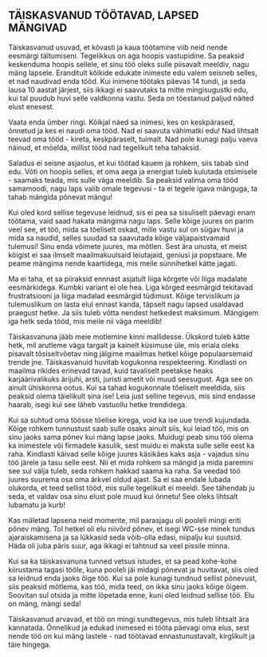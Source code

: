 ## TÄISKASVANUD TÖÖTAVAD, LAPSED MÄNGIVAD

Täiskasvanud usuvad, et kõvasti ja kaua töötamine viib neid nende eesmärgi täitumiseni. Tegelikkus on aga hoopis vastupidine. Sa peaksid keskenduma hoopis sellele, et sinu töö oleks sulle piisavalt meeldiv, nagu mäng lapsele. Eranditult kõikide edukate inimeste edu valem seisneb selles, et nad naudivad enda tööd. Kui inimene töötaks päevas 14 tundi, ja seda lausa 10 aastat järjest, siis ikkagi ei saavutaks ta mitte mingisugustki edu, kui tal puudub huvi selle valdkonna vastu. Seda on tõestanud paljud näited elust enesest.

Vaata enda ümber ringi. Kõikjal näed sa inimesi, kes on keskpärased, õnnetud ja kes ei naudi oma tööd. Nad ei saavuta vähimatki edu! Nad lihtsalt teevad oma tööd - kireta, keskpäraselt, tuimalt. Nad pole kunagi palju vaeva näinud, et mõelda, millist tööd nad tegelikult teha tahaksid. 

Saladus ei seisne asjaolus, et kui töötad kauem ja rohkem, siis tabab sind edu. Võti on hoopis selles, et oma aega ja energiat tuleb kulutada otsimisele - saamaks teada, mis sulle väga meeldib. Sa peaksid valima oma tööd samamoodi, nagu laps valib omale tegevusi - ta ei tegele igava mänguga, ta tahab mängida põnevat mängu!

Kui oled kord sellise tegevuse leidnud, sis ei pea sa sisuliselt päevagi enam töötama, vaid saad hakata mängima nagu laps. Selle kõige juures on parim veel see, et töö, mida sa tõeliselt oskad, mille vastu sul on sügav huvi ja mida sa naudid, selles suudad sa saavutada kõige väljapaistvamaid tulemusi! Sinu enda võimete juures, ma mõtlen. Sest ära unusta, et meist kõigist ei saa ilmselt maailmakuulsaid leiutajaid, geniusi ja popstaare. Me peame mängima nende kaartidega, mis meile sünnihetkel kätte jagati.

Ma ei taha, et sa piiraksid ennnast asjatult liiga kõrgete või liiga madalate eesmärkidega. Kumbki variant ei ole hea. Liga kõrged eesmärgid tekitavad frustratsiooni ja liiga madalad eesmärgid tüdimust. Kõige tervislikum ja tulemuslikum on lasta elul ennast kanda, täpselt nagu lapsed usaldavad praegust hetke. Ja siis tuleb võtta nendest hetkedest maksimum. Mängigem iga hetk seda tööd, mis meile nii väga meeldib!

Täiskasvanuna jääb meie motlemine kinni mallidesse. Ükskord tuleb kätte hetk, mil arutleme väga targalt ja kainelt küsimuse üle, mis eriala oleks pisavalt tõsiseltvõetav ning jälgime maailmas hetkel kõige populaarsemaid trende jne. Täiskasvanuid huvitab kogukonna respekteering. Kindlasti on maailma rikides erinevad tavad, kuid tavaliselt peetakse heaks karjäärivalikuks ärijuhi, arsti, juristi ametit või muud seesugust. Aga see on ainult ühiskonna ootus. Kui sa tahad kogukonnale tõeliselt meeldida, siis peaksid olema täielikult sina ise! Leia just selline tegevus, mis sind endasse haarab, isegi kui see läheb vastuollu hetke trendidega.

Kui sa suhtud oma töösse tõelise kirega, void ka ise uue trendi kujundada. Kõige rohkem tunnustust saab sulle osaks ainult siis, kui leiad töö, mis on sinu jaoks sama põnev kui mäng lapse jaoks. Muidugi peab sinu töö olema ka inimestele või firmadele kasulik, sest muidu ei maksta sulle selle eest ka raha. Kindlasti käivad selle kõige juures käsikäes kaks asja - vajadus sinu töö järele ja tasu selle eest. Nii et mida rohkem sa mängid ja mida paremini see sul välja tuleb, seda rohkem hakkad saama ka raha. Sa veedad töö juures suurema osa oma ärkvel oldud ajast. Sa ei saa endale lubada olukorda, et teed sellist tööd, mis sulle tegelikult ei meeldi. See tähendab ju seda, et valdav osa sinu elust pole muud kui õnnetu! See oleks lihtsalt lubamatu ja kurb!

Kas mäletad lapsena neid momente, mil parasjagu oli pooleli mingi eriti põnev mäng. Tol hetkel oli elu niivõrd põnev, et isegi WC-sse minek tundus ajaraiskamisena ja sa lükkasid seda võib-olla edasi, niipalju kui suutsid. Häda oli juba päris suur, aga ikkagi ei
tahtnud sa veel pissile minna.

Kui sa ka täiskasvanuna tunned vetsus istudes, et sa pead kohe-kohe kiirustama tagasi tööle, kuna pooleli jäi midagi põnevat ja huvitavat, siis oled sa leidnud enda jaoks õige töö. Kui sa pole kunagi tundnud sellist põnevust, siis peaksid mõtlema, kas töö, mida teed, on ikka sinu jaoks kõige õigem. Soovitan sul otsida ja mitte lõpetada enne, kuni oled leidnud sellise töö. Elu on mäng, mängi seda!

Täiskasvanud arvavad, et töö on mingi sundtegevus, mis tuleb lihtsalt ära kannatada. Õnnelikud ja edukad inimesed ei tööta päevagi oma elus, sest nende töö on kui mäng lastele - nad töötavad ennastunustavalt, kirglikult ja täie hingega.
